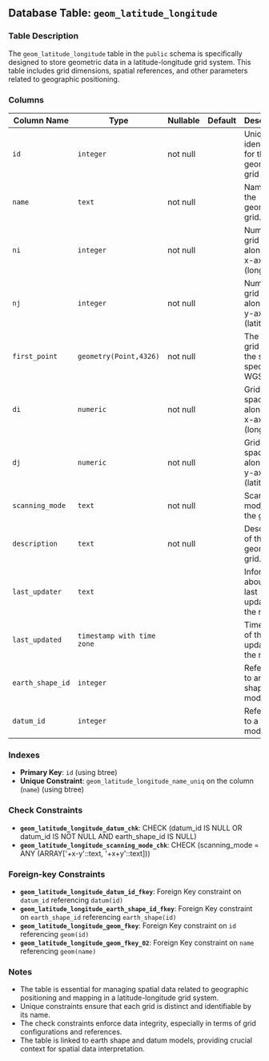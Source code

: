 ## Database Table: `geom_latitude_longitude`

### Table Description
The `geom_latitude_longitude` table in the `public` schema is specifically designed to store geometric data in a latitude-longitude grid system. This table includes grid dimensions, spatial references, and other parameters related to geographic positioning.

### Columns
| Column Name    | Type                        | Nullable | Default | Description                                             |
| -------------- | --------------------------- | -------- | ------- | ------------------------------------------------------- |
| `id`           | `integer`                   | not null |         | Unique identifier for the geometric grid record.        |
| `name`         | `text`                      | not null |         | Name of the geometric grid.                             |
| `ni`           | `integer`                   | not null |         | Number of grid points along the x-axis (longitude).     |
| `nj`           | `integer`                   | not null |         | Number of grid points along the y-axis (latitude).      |
| `first_point`  | `geometry(Point,4326)`      | not null |         | The first grid point in the system, specified in WGS 84.|
| `di`           | `numeric`                   | not null |         | Grid point spacing along the x-axis (longitude).        |
| `dj`           | `numeric`                   | not null |         | Grid point spacing along the y-axis (latitude).         |
| `scanning_mode`| `text`                      | not null |         | Scanning mode for the grid.                             |
| `description`  | `text`                      | not null |         | Description of the geometric grid.                      |
| `last_updater` | `text`                      |          |         | Information about who last updated the record.          |
| `last_updated` | `timestamp with time zone`  |          |         | Timestamp of the last update to the record.             |
| `earth_shape_id`| `integer`                  |          |         | Reference to an earth shape model.                      |
| `datum_id`     | `integer`                  |          |         | Reference to a datum model.                             |

### Indexes
- **Primary Key**: `id` (using btree)
- **Unique Constraint**: `geom_latitude_longitude_name_uniq` on the column (`name`) (using btree)

### Check Constraints
- **`geom_latitude_longitude_datum_chk`**: CHECK (datum_id IS NULL OR datum_id IS NOT NULL AND earth_shape_id IS NULL)
- **`geom_latitude_longitude_scanning_mode_chk`**: CHECK (scanning_mode = ANY (ARRAY['+x-y'::text, '+x+y'::text]))

### Foreign-key Constraints
- **`geom_latitude_longitude_datum_id_fkey`**: Foreign Key constraint on `datum_id` referencing `datum(id)`
- **`geom_latitude_longitude_earth_shape_id_fkey`**: Foreign Key constraint on `earth_shape_id` referencing `earth_shape(id)`
- **`geom_latitude_longitude_geom_fkey`**: Foreign Key constraint on `id` referencing `geom(id)`
- **`geom_latitude_longitude_geom_fkey_02`**: Foreign Key constraint on `name` referencing `geom(name)`

### Notes
- The table is essential for managing spatial data related to geographic positioning and mapping in a latitude-longitude grid system.
- Unique constraints ensure that each grid is distinct and identifiable by its name.
- The check constraints enforce data integrity, especially in terms of grid configurations and references.
- The table is linked to earth shape and datum models, providing crucial context for spatial data interpretation.

